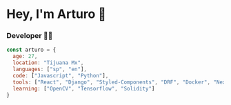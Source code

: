 # Hey, I'm Arturo 🤙
### Developer 👨‍💻
```javascript
const arturo = {
  age: 27,
  location: "Tijuana Mx",
  languages: ["sp", "en"],
  code: ["Javascript", "Python"],
  tools: ["React", "Django", "Styled-Components", "DRF", "Docker", "Next.js", "React Native", "Typescript", "Angular"],
  learning: ["OpenCV", "Tensorflow", "Solidity"]  
}
```

